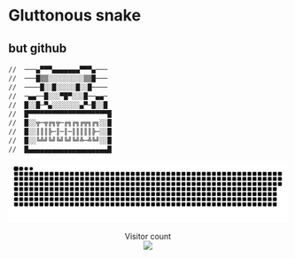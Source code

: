 # Gluttonous snake 
## but github

    //  ───▄▀▀▀▄▄▄▄▄▄▄▀▀▀▄───
    //  ───█▒▒░░░░░░░░░▒▒█───
    //  ────█░░█░░░░░█░░█────
    //  ─▄▄──█░░░▀█▀░░░█──▄▄─
    //  █░░█─▀▄░░░░░░░▄▀─█░░█
    //  █▀▀▀▀▀▀▀▀▀▀▀▀▀▀▀▀▀▀▀▀█
    //  █░░╦─╦╔╗╦─╔╗╔╗╔╦╗╔╗░░█
    //  █░░║║║╠─║─║─║║║║║╠─░░█
    //  █░░╚╩╝╚╝╚╝╚╝╚╝╩─╩╚╝░░█
    //  █▄▄▄▄▄▄▄▄▄▄▄▄▄▄▄▄▄▄▄▄█

    
<a href=#><img src="contributions.svg"></a>

<p align="center"> 
  Visitor count<br>
  <img src="https://profile-counter.glitch.me/Lele962/count.svg" />
</p>

